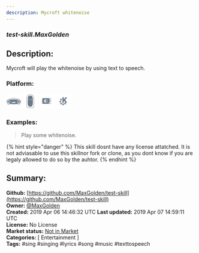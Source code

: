 ```yaml
---
description: Mycroft whitenoise
---
```


### _test-skill.MaxGolden_  
## Description:  
Mycroft will play the whitenoise by using text to speech.  
### Platform:  
 ![Mark I](../.gitbook/assets/mark-1-icon.png)  ![Mark II](../.gitbook/assets/mark-2-icon.png)  ![Picroft](../.gitbook/assets/picroft-icon.png)  ![plasmoid](../.gitbook/assets/kde.png)   
### Examples:  
> Play some whitenoise.  
  
{% hint style="danger" %}
This skill dosnt have any license attatched. It is not adviasable to use this skillnor fork or clone, as you dont know if you are legaly allowed to do so by the auhtor.
{% endhint %}
  
## Summary:  
**Github:** [https://github.com/MaxGolden/test-skill](https://github.com/MaxGolden/test-skill)  
**Owner:** [@MaxGolden](https://github.com/MaxGolden)  
**Created:** 2019 Apr 06 14:46:32 UTC  **Last updated:** 2019 Apr 07 14:59:11 UTC  
**License:** No License  
**Market status:** [Not in Market](https://market.mycroft.ai/skill/)  
**Categories:** [ Entertainment ]   
**Tags:** \#sing \#singing \#lyrics \#song \#music \#texttospeech   
